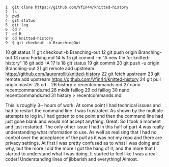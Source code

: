     1  git clone https://github.com/Vfin44/knitted-history
    2  ls
    3  pwd
    4  git status
    5  git log
    6  cd r
    7  cd R
    8  cd knitted-history
    9  $ git checkout -b BranchingOut
   10  git status
   11  git checkout -b Branching-out
   12  git push origin Branching-out
   13  nano Forking.md
   14  ls
   15  git commit -m "A new file for knitted-history"
   16  git add -A
   17  ls
   18  git status
   19  git commit
   20  git push -u origin Branching-out
   21  git remote add upstream https://github.com/laurenrollit/knitted-history
   22  git fetch upstream
   23  git remote add upstream https://github.com/Vfin44/knitted-history
   24  git pull origin master
   25  cd ..
   26  history > recentcommands.md
   27  nano recentcommands.md
   28  mkdir faillog
   29  cd faillog
   30  nano recentcommands.md
   31  history > recentcommands.md


This is roughly 3~ hours of work. At some point I had technical issues and had to restart the command line. I was frustrated. As shown by the multiple attempts to log in.
I had gotten to one point and then the command line had just gone blank and would not accept anything. Great. So I took a moment and just restarted.
The only other issue I had in this half of part 4 was really understanding what information to use. As well as realising that I had no control over the acceptance of the pull as it was
not my repo and there are privacy settings. At first I was pretty confused as to what I was doing and why, but the more I did the more I got the hang of it, and the
more that I started to understand what I was doing. It started to feel like I was a real coder! Understanding lines of jibberish and everything! Almost. 
